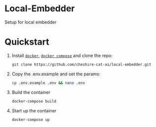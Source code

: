 # Local-Embedder
Setup for local embedder

# Quickstart

1. Install [`docker`](https://docs.docker.com/get-docker/), [`docker compose`](https://docs.docker.com/compose/install/) and clone the repo: 
   ```bash 
   git clone https://github.com/cheshire-cat-ai/local-embedder.git
   ```
2. Copy the .env.example and set the params:
   ```bash 
   cp .env.example .env && nano .env
   ```
3. Build the container
   ```bash
   docker-compose build
   ```
4. Start up the container
    ```bash 
   docker-compose up
   ```

